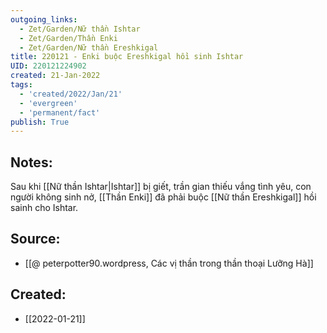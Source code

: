 ```yaml
---
outgoing_links:
  - Zet/Garden/Nữ thần Ishtar
  - Zet/Garden/Thần Enki
  - Zet/Garden/Nữ thần Ereshkigal
title: 220121 - Enki buộc Ereshkigal hồi sinh Ishtar
UID: 220121224902
created: 21-Jan-2022
tags:
  - 'created/2022/Jan/21'
  - 'evergreen'
  - 'permanent/fact'
publish: True
---
```

## Notes:
Sau khi [[Nữ thần Ishtar|Ishtar]] bị giết, trần gian thiếu vắng tình yêu, con người không sinh nở, [[Thần Enki]] đã phải buộc [[Nữ thần Ereshkigal]] hồi sainh cho Ishtar.

## Source:
- [[@ peterpotter90.wordpress, Các vị thần trong thần thoại Lưỡng Hà]]

## Created:
- [[2022-01-21]]
